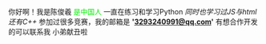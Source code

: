 <tattle>你好啊！我是陈俊羲</HEAD>
<font color=”#FF0000”>是中国人</font>
<BLINK>一直在练习和学习Python</BLINK>
<EM>同时也学习过JS与html还有C++</EM>
参加过很多竞赛，我的邮箱是
<STRONG>'3293240991@qq.com'</STRONG>
有想合作开发的可以联系我
小弟献丑啦
<!---
Paoxiao329/Paoxiao329 is a ✨ special ✨ repository because its `README.md` (this file) appears on your GitHub profile.
You can click the Preview link to take a look at your changes.
--->
